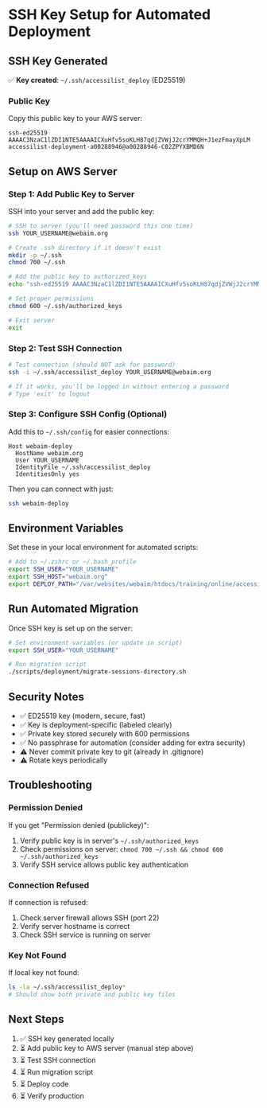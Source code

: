 # SSH Key Setup for Automated Deployment

## SSH Key Generated

✅ **Key created**: `~/.ssh/accessilist_deploy` (ED25519)

### Public Key

Copy this public key to your AWS server:

```
ssh-ed25519 AAAAC3NzaC1lZDI1NTE5AAAAICXuHfv5soKLH87qdjZVWjJ2crYMMQH+J1ezFmayXpLM accessilist-deployment-a00288946@a00288946-C02ZPYXBMD6N
```

## Setup on AWS Server

### Step 1: Add Public Key to Server

SSH into your server and add the public key:

```bash
# SSH to server (you'll need password this one time)
ssh YOUR_USERNAME@webaim.org

# Create .ssh directory if it doesn't exist
mkdir -p ~/.ssh
chmod 700 ~/.ssh

# Add the public key to authorized_keys
echo "ssh-ed25519 AAAAC3NzaC1lZDI1NTE5AAAAICXuHfv5soKLH87qdjZVWjJ2crYMMQH+J1ezFmayXpLM accessilist-deployment-a00288946@a00288946-C02ZPYXBMD6N" >> ~/.ssh/authorized_keys

# Set proper permissions
chmod 600 ~/.ssh/authorized_keys

# Exit server
exit
```

### Step 2: Test SSH Connection

```bash
# Test connection (should NOT ask for password)
ssh -i ~/.ssh/accessilist_deploy YOUR_USERNAME@webaim.org

# If it works, you'll be logged in without entering a password
# Type 'exit' to logout
```

### Step 3: Configure SSH Config (Optional)

Add this to `~/.ssh/config` for easier connections:

```
Host webaim-deploy
  HostName webaim.org
  User YOUR_USERNAME
  IdentityFile ~/.ssh/accessilist_deploy
  IdentitiesOnly yes
```

Then you can connect with just:
```bash
ssh webaim-deploy
```

## Environment Variables

Set these in your local environment for automated scripts:

```bash
# Add to ~/.zshrc or ~/.bash_profile
export SSH_USER="YOUR_USERNAME"
export SSH_HOST="webaim.org"
export DEPLOY_PATH="/var/websites/webaim/htdocs/training/online/accessilist"
```

## Run Automated Migration

Once SSH key is set up on the server:

```bash
# Set environment variables (or update in script)
export SSH_USER="YOUR_USERNAME"

# Run migration script
./scripts/deployment/migrate-sessions-directory.sh
```

## Security Notes

- ✅ ED25519 key (modern, secure, fast)
- ✅ Key is deployment-specific (labeled clearly)
- ✅ Private key stored securely with 600 permissions
- ✅ No passphrase for automation (consider adding for extra security)
- ⚠️  Never commit private key to git (already in .gitignore)
- ⚠️  Rotate keys periodically

## Troubleshooting

### Permission Denied

If you get "Permission denied (publickey)":
1. Verify public key is in server's `~/.ssh/authorized_keys`
2. Check permissions on server: `chmod 700 ~/.ssh && chmod 600 ~/.ssh/authorized_keys`
3. Verify SSH service allows public key authentication

### Connection Refused

If connection is refused:
1. Check server firewall allows SSH (port 22)
2. Verify server hostname is correct
3. Check SSH service is running on server

### Key Not Found

If local key not found:
```bash
ls -la ~/.ssh/accessilist_deploy*
# Should show both private and public key files
```

## Next Steps

1. ✅ SSH key generated locally
2. ⏳ Add public key to AWS server (manual step above)
3. ⏳ Test SSH connection
4. ⏳ Run migration script
5. ⏳ Deploy code
6. ⏳ Verify production
